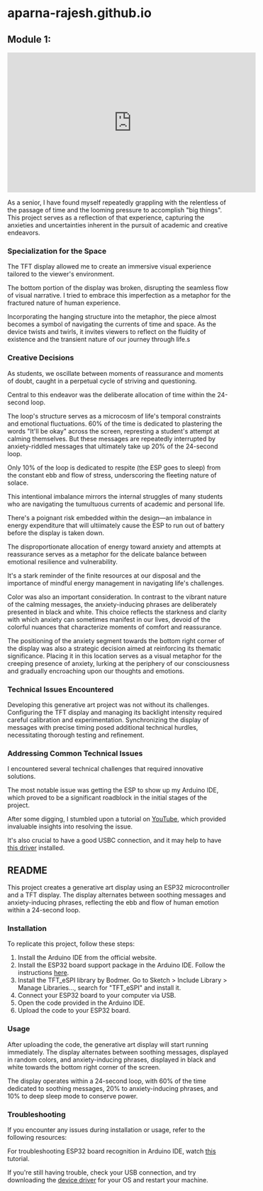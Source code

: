# aparna-rajesh.github.io
<!-- 
layout: page
title: "Module1"
permalink: /module1 -->

## Module 1:
<iframe width="560" height="315" src="https://www.youtube.com/embed/vUEu3yvQ8Dk?si=DUx3UC6W2MGvBl1N" title="YouTube video player" frameborder="0" allow="accelerometer; autoplay; clipboard-write; encrypted-media; gyroscope; picture-in-picture; web-share" allowfullscreen></iframe>


As a senior, I have found myself repeatedly grappling with the relentless of the passage of time and the looming pressure to accomplish "big things". This project serves as a reflection of that experience, capturing the anxieties and uncertainties inherent in the pursuit of academic and creative endeavors.

### Specialization for the Space
The TFT display allowed me to create an immersive visual experience tailored to the viewer's environment. 

The bottom portion of the display was broken, disrupting the seamless flow of visual narrative. I tried to embrace this imperfection as a metaphor for the fractured nature of human experience.

Incorporating the hanging structure into the metaphor, the piece almost becomes a symbol of navigating the currents of time and space. As the device twists and twirls, it invites viewers to reflect on the fluidity of existence and the transient nature of our journey through life.s

### Creative Decisions
As students, we oscillate between moments of reassurance and moments of doubt, caught in a perpetual cycle of striving and questioning.

Central to this endeavor was the deliberate allocation of time within the 24-second loop.

The loop's structure serves as a microcosm of life's temporal constraints and emotional fluctuations. 60% of the time is dedicated to plastering the words "It'll be okay" across the screen, represting a student's attempt at calming themselves. But these messages are repeatedly interrupted by anxiety-riddled messages that ultimately take up 20% of the 24-second loop. 

Only 10% of the loop is dedicated to respite (the ESP goes to sleep) from the constant ebb and flow of stress, underscoring the fleeting nature of solace.

This intentional imbalance mirrors the internal struggles of many students who are navigating the tumultuous currents of academic and personal life. 

There's a poignant risk embedded within the design—an imbalance in energy expenditure that will ultiimately cause the ESP to run out of battery before the display is taken down.

The disproportionate allocation of energy toward anxiety and attempts at reassurance serves as a metaphor for the delicate balance between emotional resilience and vulnerability. 

It's a stark reminder of the finite resources at our disposal and the importance of mindful energy management in navigating life's challenges.

Color was also an important consideration. In contrast to the vibrant nature of the calming messages, the anxiety-inducing phrases are deliberately presented in black and white. This choice reflects the starkness and clarity with which anxiety can sometimes manifest in our lives, devoid of the colorful nuances that characterize moments of comfort and reassurance.

The positioning of the anxiety segment towards the bottom right corner of the display was also a strategic decision aimed at reinforcing its thematic significance. Placing it in this location serves as a visual metaphor for the creeping presence of anxiety, lurking at the periphery of our consciousness and gradually encroaching upon our thoughts and emotions.

### Technical Issues Encountered
Developing this generative art project was not without its challenges. Configuring the TFT display and managing its backlight intensity required careful calibration and experimentation. Synchronizing the display of messages with precise timing posed additional technical hurdles, necessitating thorough testing and refinement.

### Addressing Common Technical Issues
I encountered several technical challenges that required innovative solutions. 

The most notable issue was getting the ESP to show up my Arduino IDE, which proved to be a significant roadblock in the initial stages of the project.

After some digging, I stumbled upon a tutorial on [YouTube](https://www.youtube.com/watch?v=b8254--ibmM), which provided invaluable insights into resolving the issue.

It's also crucial to have a good USBC connection, and it may help to have [this driver](https://www.silabs.com/developers/usb-to-uart-bridge-vcp-drivers?tab=downloads) installed. 

## README
This project creates a generative art display using an ESP32 microcontroller and a TFT display. The display alternates between soothing messages and anxiety-inducing phrases, reflecting the ebb and flow of human emotion within a 24-second loop.

### Installation
To replicate this project, follow these steps:

1. Install the Arduino IDE from the official website.
2. Install the ESP32 board support package in the Arduino IDE. Follow the instructions [here](https://youtu.be/adLUgmCJKnM).
3. Install the TFT_eSPI library by Bodmer. Go to Sketch > Include Library > Manage Libraries..., search for "TFT_eSPI" and install it.
4. Connect your ESP32 board to your computer via USB.
5. Open the code provided in the Arduino IDE.
6. Upload the code to your ESP32 board.

### Usage
After uploading the code, the generative art display will start running immediately. The display alternates between soothing messages, displayed in random colors, and anxiety-inducing phrases, displayed in black and white towards the bottom right corner of the screen.

The display operates within a 24-second loop, with 60% of the time dedicated to soothing messages, 20% to anxiety-inducing phrases, and 10% to deep sleep mode to conserve power.

### Troubleshooting
If you encounter any issues during installation or usage, refer to the following resources:

For troubleshooting ESP32 board recognition in Arduino IDE, watch [this](https://www.youtube.com/watch?v=b8254--ibmM) tutorial.

If you're still having trouble, check your USB connection, and try downloading the [device driver](https://www.silabs.com/developers/usb-to-uart-bridge-vcp-drivers?tab=downloads) for your OS and restart your machine.